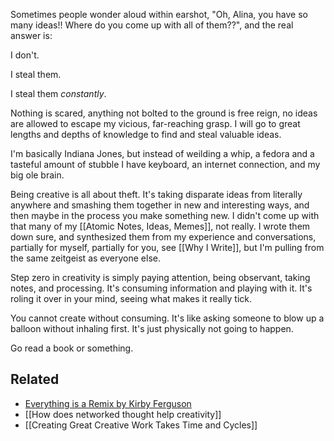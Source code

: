 Sometimes people wonder aloud within earshot, "Oh, Alina, you have so many ideas!! Where do you come up with all of them??", and the real answer is:

I don't.

I steal them.

I steal them *constantly*.

Nothing is scared, anything not bolted to the ground is free reign, no ideas are allowed to escape my vicious, far-reaching grasp. I will go to great lengths and depths of knowledge to find and steal valuable ideas.

I'm basically Indiana Jones, but instead of weilding a whip, a fedora and a tasteful amount of stubble I have keyboard, an internet connection, and my big ole brain.

Being creative is all about theft. It's taking disparate ideas from literally anywhere and smashing them together in new and interesting ways, and then maybe in the process you make something new. I didn't come up with that many of my [[Atomic Notes, Ideas, Memes]], not really. I wrote them down sure, and synthesized them from my experience and conversations, partially for myself, partially for you, see [[Why I Write]], but I'm pulling from the same zeitgeist as everyone else.

Step zero in creativity is simply paying attention, being observant, taking notes, and processing. It's consuming information and playing with it. It's roling it over in your mind, seeing what makes it really tick.

You cannot create without consuming. It's like asking someone to blow up a balloon without inhaling first. It's just physically not going to happen.

Go read a book or something.

Related
---
- [Everything is a Remix by Kirby Ferguson](https://youtu.be/nJPERZDfyWc)
- [[How does networked thought help creativity]]
- [[Creating Great Creative Work Takes Time and Cycles]]